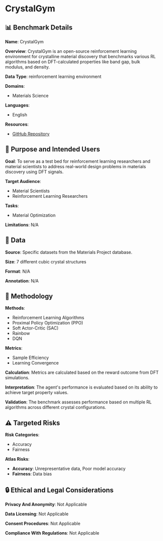 # CrystalGym

## 📊 Benchmark Details

**Name**: CrystalGym

**Overview**: CrystalGym is an open-source reinforcement learning environment for crystalline material discovery that benchmarks various RL algorithms based on DFT-calculated properties like band gap, bulk modulus, and density.

**Data Type**: reinforcement learning environment

**Domains**:
- Materials Science

**Languages**:
- English

**Resources**:
- [GitHub Repository](https://github.com/chandar-lab/crystal-gym/)

## 🎯 Purpose and Intended Users

**Goal**: To serve as a test bed for reinforcement learning researchers and material scientists to address real-world design problems in materials discovery using DFT signals.

**Target Audience**:
- Material Scientists
- Reinforcement Learning Researchers

**Tasks**:
- Material Optimization

**Limitations**: N/A

## 💾 Data

**Source**: Specific datasets from the Materials Project database.

**Size**: 7 different cubic crystal structures

**Format**: N/A

**Annotation**: N/A

## 🔬 Methodology

**Methods**:
- Reinforcement Learning Algorithms
- Proximal Policy Optimization (PPO)
- Soft Actor-Critic (SAC)
- Rainbow
- DQN

**Metrics**:
- Sample Efficiency
- Learning Convergence

**Calculation**: Metrics are calculated based on the reward outcome from DFT simulations.

**Interpretation**: The agent's performance is evaluated based on its ability to achieve target property values.

**Validation**: The benchmark assesses performance based on multiple RL algorithms across different crystal configurations.

## ⚠️ Targeted Risks

**Risk Categories**:
- Accuracy
- Fairness

**Atlas Risks**:
- **Accuracy**: Unrepresentative data, Poor model accuracy
- **Fairness**: Data bias

## 🔒 Ethical and Legal Considerations

**Privacy And Anonymity**: Not Applicable

**Data Licensing**: Not Applicable

**Consent Procedures**: Not Applicable

**Compliance With Regulations**: Not Applicable
